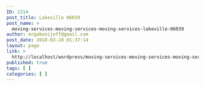 ```yaml
---
ID: 2314
post_title: Lakeville 06039
post_name: >
  moving-services-moving-services-moving-services-lakeville-06039
author: mrgabonijeff@gmail.com
post_date: 2018-03-28 01:37:14
layout: page
link: >
  http://localhost/wordpress/moving-services-moving-services-moving-services-lakeville-06039/
published: true
tags: [ ]
categories: [ ]
---
```

